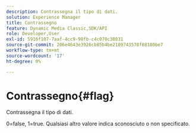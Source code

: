 ```yaml
---
description: Contrassegna il tipo di dati.
solution: Experience Manager
title: Contrassegno
feature: Dynamic Media Classic,SDK/API
role: Developer,User
exl-id: 5916f107-7aaf-4cc9-98fb-c4c070c38031
source-git-commit: 206e4643e3926cb85b4be2189743578f88180be7
workflow-type: tm+mt
source-wordcount: '17'
ht-degree: 0%

---
```


# Contrassegno{#flag}

Contrassegna il tipo di dati.

0=false, 1=true. Qualsiasi altro valore indica sconosciuto o non specificato.
